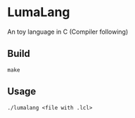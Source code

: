 # LumaLang
An toy language in C (Compiler following)

## Build

```
make
```

## Usage

```
./lumalang <file with .lcl>
```
